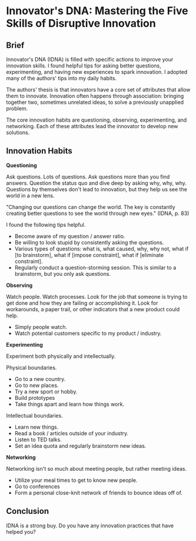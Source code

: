 
# Innovator's DNA: Mastering the Five Skills of Disruptive Innovation

## Brief

Innovator's DNA (IDNA) is filled with specific actions to improve your innovation skills. I found helpful tips for 
asking better questions, experimenting, and having new experiences to spark innovation. I adopted many of the authors' 
tips into my daily habits. 

The authors' thesis is that innovators have a core set of attributes that allow them to innovate. 
Innovation often happens through association: bringing together two, sometimes unrelated ideas, to solve
a previously unapplied problem. 

The core innovation habits are questioning, observing, experimenting, and networking. Each of these 
attributes lead the innovator to develop new solutions.

## Innovation Habits

**Questioning**

Ask questions. Lots of questions. Ask questions more than you find answers. Question the status quo 
and dive deep by asking why, why, why. Questions by themselves don't lead to innovation, but they help
us see the world in a new lens. 

"Changing our questions can change the world. The key is constantly creating better questions to see the world 
through new eyes." (IDNA, p. 83)

I found the following tips helpful. 

* Become aware of my question / answer ratio. 
* Be willing to look stupid by consistently asking the questions. 
* Various types of questions: what is, what caused, why, why not, what if [to brainstorm], what if [impose constraint], what if [eliminate constraint].
* Regularly conduct a question-storming session. This is similar to a brainstorm, but you only ask questions. 

**Observing**

Watch people. Watch processes. Look for the job that someone is trying to get done and how they 
are failing or accomplishing it. Look for workarounds, a paper trail, or other indicators that 
a new product could help. 

* Simply people watch. 
* Watch potential customers specific to my product / industry. 

**Experimenting**

Experiment both physically and intellectually. 

Physical boundaries.

* Go to a new country.
* Go to new places. 
* Try a new sport or hobby. 
* Build prototypes
* Take things apart and learn how things work. 

Intellectual boundaries. 

* Learn new things. 
* Read a book / articles outside of your industry. 
* Listen to TED talks. 
* Set an idea quota and regularly brainstorm new ideas. 


**Networking**

Networking isn't so much about meeting people, but rather meeting ideas. 

* Utilize your meal times to get to know new people. 
* Go to conferences
* Form a personal close-knit network of friends to bounce ideas off of. 

## Conclusion

IDNA is a strong buy. Do you have any innovation practices that have helped you? 
